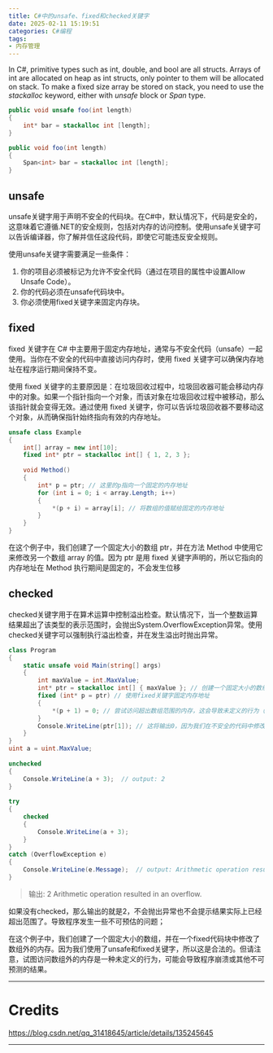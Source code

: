 ```yaml
---
title: C#中的unsafe、fixed和checked关键字
date: 2025-02-11 15:19:51
categories: C#编程
tags: 
- 内存管理
---
```


In C#, primitive types such as int, double, and bool are all structs. Arrays of int are allocated on heap as int structs, only pointer to them will be allocated on stack.
To make a fixed size array be stored on stack, you need to use the *stackalloc* keyword, either with *unsafe* block or *Span* type.

```cs unsafe关键词示例
public void unsafe foo(int length)
{
    int* bar = stackalloc int [length];
}
```

```cs type Span示例
public void foo(int length)
{
    Span<int> bar = stackalloc int [length];
}
```

## unsafe

unsafe关键字用于声明不安全的代码块。在C#中，默认情况下，代码是安全的，这意味着它遵循.NET的安全规则，包括对内存的访问控制。使用unsafe关键字可以告诉编译器，你了解并信任这段代码，即使它可能违反安全规则。

使用unsafe关键字需要满足一些条件：

1. 你的项目必须被标记为允许不安全代码（通过在项目的属性中设置Allow Unsafe Code）。
2. 你的代码必须在unsafe代码块中。
3. 你必须使用fixed关键字来固定内存块。

## fixed

fixed 关键字在 C# 中主要用于固定内存地址，通常与不安全代码（unsafe）一起使用。当你在不安全的代码中直接访问内存时，使用 fixed 关键字可以确保内存地址在程序运行期间保持不变。

使用 fixed 关键字的主要原因是：在垃圾回收过程中，垃圾回收器可能会移动内存中的对象。如果一个指针指向一个对象，而该对象在垃圾回收过程中被移动，那么该指针就会变得无效。通过使用 fixed 关键字，你可以告诉垃圾回收器不要移动这个对象，从而确保指针始终指向有效的内存地址。


```cs fixed关键字示例
unsafe class Example  
{  
    int[] array = new int[10];  
    fixed int* ptr = stackalloc int[] { 1, 2, 3 };  
  
    void Method()  
    {  
        int* p = ptr; // 这里的p指向一个固定的内存地址  
        for (int i = 0; i < array.Length; i++)  
        {  
            *(p + i) = array[i]; // 将数组的值赋给固定的内存地址  
        }  
    }  
}
```

在这个例子中，我们创建了一个固定大小的数组 ptr，并在方法 Method 中使用它来修改另一个数组 array 的值。因为 ptr 是用 fixed 关键字声明的，所以它指向的内存地址在 Method 执行期间是固定的，不会发生位移

## checked

checked关键字用于在算术运算中控制溢出检查。默认情况下，当一个整数运算结果超出了该类型的表示范围时，会抛出System.OverflowException异常。使用checked关键字可以强制执行溢出检查，并在发生溢出时抛出异常。

```cs checked关键字示例
class Program  
{  
    static unsafe void Main(string[] args)  
    {  
        int maxValue = int.MaxValue;  
        int* ptr = stackalloc int[] { maxValue }; // 创建一个固定大小的数组  
        fixed (int* p = ptr) // 使用fixed关键字固定内存地址  
        {  
            *(p + 1) = 0; // 尝试访问超出数组范围的内存，这会导致未定义的行为（除非使用unsafe代码）  
        }  
        Console.WriteLine(ptr[1]); // 这将输出0，因为我们在不安全的代码中修改了内存  
    }  
}
uint a = uint.MaxValue;
 
unchecked
{
    Console.WriteLine(a + 3);  // output: 2
}
 
try
{
    checked
    {
        Console.WriteLine(a + 3);
    }
}
catch (OverflowException e)
{
    Console.WriteLine(e.Message);  // output: Arithmetic operation resulted in an overflow.
}
```

> 输出:
2
Arithmetic operation resulted in an overflow.

如果没有checked，那么输出的就是2，不会抛出异常也不会提示结果实际上已经超出范围了。导致程序发生一些不可预估的问题；

在这个例子中，我们创建了一个固定大小的数组，并在一个fixed代码块中修改了数组外的内存。因为我们使用了unsafe和fixed关键字，所以这是合法的。但请注意，试图访问数组外的内存是一种未定义的行为，可能会导致程序崩溃或其他不可预测的结果。

---

# Credits

https://blog.csdn.net/qq_31418645/article/details/135245645

---